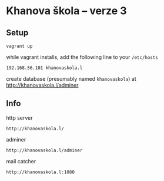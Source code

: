 Khanova škola – verze 3
=======================

Setup
-----

```
vagrant up
```

while vagrant installs, add the following line to your `/etc/hosts`
```
192.168.56.101 khanovaskola.l
```

create database (presumably named `khanovaskola`) at http://khanovaskola.l/adminer

Info
----

http server
```
http://khanovaskola.l/
```

adminer
```
http://khanovaskola.l/adminer
```

mail catcher
```
http://khanovaskola.l:1080
```
